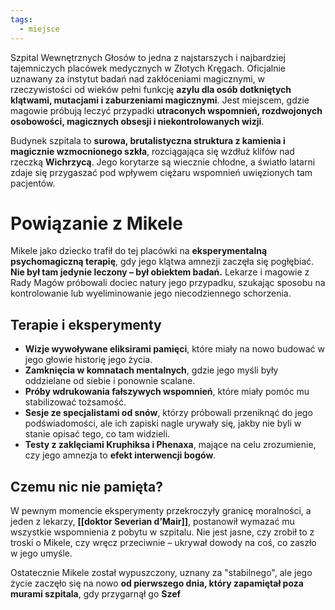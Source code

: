 ```yaml
---
tags:
  - miejsce
---
```


Szpital Wewnętrznych Głosów to jedna z najstarszych i najbardziej tajemniczych placówek medycznych w Złotych Kręgach. Oficjalnie uznawany za instytut badań nad zakłóceniami magicznymi, w rzeczywistości od wieków pełni funkcję **azylu dla osób dotkniętych klątwami, mutacjami i zaburzeniami magicznymi**. Jest miejscem, gdzie magowie próbują leczyć przypadki **utraconych wspomnień, rozdwojonych osobowości, magicznych obsesji i niekontrolowanych wizji**.

Budynek szpitala to **surowa, brutalistyczna struktura z kamienia i magicznie wzmocnionego szkła**, rozciągająca się wzdłuż klifów nad rzeczką **Wichrzycą**. Jego korytarze są wiecznie chłodne, a światło latarni zdaje się przygaszać pod wpływem ciężaru wspomnień uwięzionych tam pacjentów.
# **Powiązanie z Mikele**
Mikele jako dziecko trafił do tej placówki na **eksperymentalną psychomagiczną terapię**, gdy jego klątwa amnezji zaczęła się pogłębiać. **Nie był tam jedynie leczony – był obiektem badań.** Lekarze i magowie z Rady Magów próbowali dociec natury jego przypadku, szukając sposobu na kontrolowanie lub wyeliminowanie jego niecodziennego schorzenia.
## **Terapie i eksperymenty**
- **Wizje wywoływane eliksirami pamięci**, które miały na nowo budować w jego głowie historię jego życia.
- **Zamknięcia w komnatach mentalnych**, gdzie jego myśli były oddzielane od siebie i ponownie scalane.
- **Próby wdrukowania fałszywych wspomnień**, które miały pomóc mu stabilizować tożsamość.
- **Sesje ze specjalistami od snów**, którzy próbowali przeniknąć do jego podświadomości, ale ich zapiski nagle urywały się, jakby nie byli w stanie opisać tego, co tam widzieli.
- **Testy z zaklęciami Kruphiksa i Phenaxa**, mające na celu zrozumienie, czy jego amnezja to **efekt interwencji bogów**.
## **Czemu nic nie pamięta?**
W pewnym momencie eksperymenty przekroczyły granicę moralności, a jeden z lekarzy, **[[doktor Severian d’Mair]]**, postanowił wymazać mu wszystkie wspomnienia z pobytu w szpitalu. Nie jest jasne, czy zrobił to z troski o Mikele, czy wręcz przeciwnie – ukrywał dowody na coś, co zaszło w jego umyśle.

Ostatecznie Mikele został wypuszczony, uznany za "stabilnego", ale jego życie zaczęło się na nowo **od pierwszego dnia, który zapamiętał poza murami szpitala**, gdy przygarnął go **Szef**